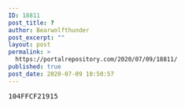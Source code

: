 ```yaml
---
ID: 18811
post_title: ?
author: Bearwolfthunder
post_excerpt: ""
layout: post
permalink: >
  https://portalrepository.com/2020/07/09/18811/
published: true
post_date: 2020-07-09 10:50:57
---
```

<pre>104FFCF21915</pre>
